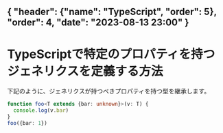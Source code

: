 { "header": {"name": "TypeScript", "order": 5}, "order": 4, "date": "2023-08-13 23:00"  }
---
# TypeScriptで特定のプロパティを持つジェネリクスを定義する方法

下記のように、ジェネリクスが持つべきプロパティを持つ型を継承します。

```ts
function foo<T extends {bar: unknown}>(v: T) {
  console.log(v.bar)
}
foo({bar: 1})
```